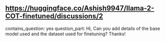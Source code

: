 ## https://huggingface.co/Ashish9947/llama-2-COT-finetuned/discussions/2

contains_question: yes
question_part: Hi, Can you add details of the base model used and the dataset used for finetuning? Thanks!